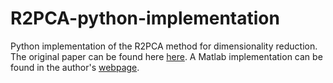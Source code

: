 # R2PCA-python-implementation

Python implementation of the R2PCA method for dimensionality reduction. The original paper can be found here  [here](https://danielpimentel.github.io/papers/R2PCA.pdf). A Matlab implementation can be found in the author's [webpage](https://danielpimentel.github.io/publications.html).


